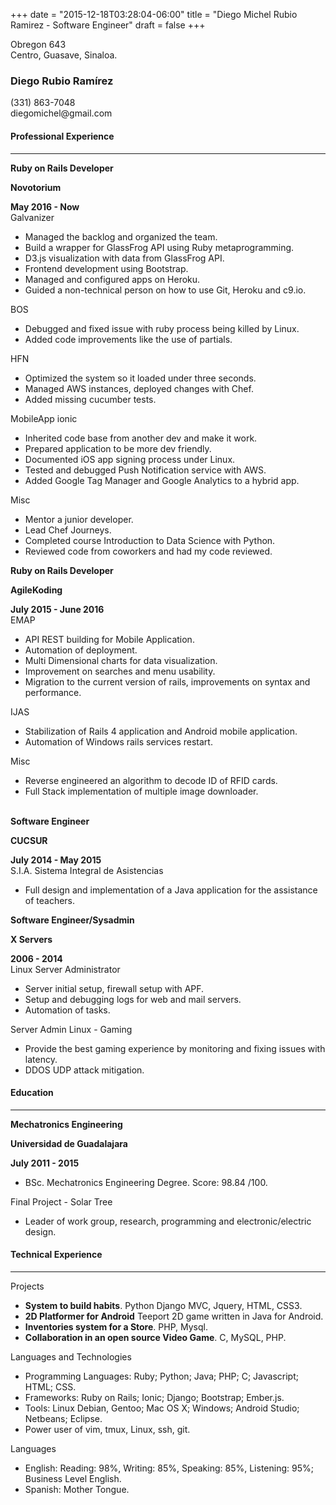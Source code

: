 +++
date = "2015-12-18T03:28:04-06:00"
title = "Diego Michel Rubio Ramirez - Software Engineer"
draft = false
+++
<div class="container">
  <div class="row">
    <div class="col-xs-4">
      <div class="row">
        Obregon 643
      </div>
      <div class="row">
        Centro, Guasave, Sinaloa.
      </div>
    </div>
    <div class="col-xs-5">
      <h3 class="text-center">Diego Rubio Ramírez</h3>
    </div>
    <div class="col-xs-3">
      <div class="row text-right">(331) 863-7048</div>
      <div class="row text-right">diegomichel@gmail.com</div>
    </div>
  </div>
  <div class=row>
    <h4>Professional Experience</h4>
    <hr />
  </div>
  <div class=row>
    <div class="col-xs-4"><strong>Ruby on Rails Developer</strong></div>
    <div class="col-xs-5"><p class="text-center"><strong>Novotorium</strong></p></div>
    <div class="col-xs-3">
      <div class="row text-right"><strong>May 2016 - Now</strong></div>
    </div>
  </div>
  <div class=row><div class=col-xs-12>Galvanizer</div></div>
  <div class=row>
    <div class=col-xs-12>
      <ul>
        <li>Managed the backlog and organized the team.</li>
        <li>Build a wrapper for GlassFrog API using Ruby metaprogramming.</li>
        <li>D3.js visualization with data from GlassFrog API.</li>
        <li>Frontend development using Bootstrap.</li>
        <li>Managed and configured apps on Heroku.</li>
        <li>Guided a non-technical person on how to use Git, Heroku and c9.io.</li>
      </ul>
    </div>
  </div>
  <div class=row><div class=col-xs-12>BOS</div></div>
  <div class=row>
    <div class=col-xs-12>
      <ul>
        <li>Debugged and fixed issue with ruby process being killed by Linux.</li>
        <li>Added code improvements like the use of partials.</li>
      </ul>
    </div>
  </div>
  <div class=row><div class=col-xs-12>HFN</div></div>
  <div class=row>
    <div class=col-xs-12>
      <ul>
        <li>Optimized the system so it loaded under three seconds.</li>
        <li>Managed AWS instances, deployed changes with Chef.</li>
        <li>Added missing cucumber tests.</li>
      </ul>
    </div>
  </div>
  <div class=row><div class=col-xs-12>MobileApp ionic</div></div>
  <div class=row>
    <div class=col-xs-12>
      <ul>
        <li>Inherited code base from another dev and make it work.</li>
        <li>Prepared application to be more dev friendly.</li>
        <li>Documented iOS app signing process under Linux.</li>
        <li>Tested and debugged Push Notification service with AWS.</li>
        <li>Added Google Tag Manager and Google Analytics to a hybrid app.</li>
      </ul>
    </div>
  </div>
  <div class=row><div class=col-xs-12>Misc</div></div>
  <div class=row>
    <div class=col-xs-12>
      <ul>
        <li>Mentor a junior developer.</li>
        <li>Lead Chef Journeys.</li>
        <li>Completed course Introduction to Data Science with Python.</li>
        <li>Reviewed code from coworkers and had my code reviewed.</li>
      </ul>
    </div>
  </div>
  <div class=row>
    <div class="col-xs-4"><strong>Ruby on Rails Developer</strong></div>
    <div class="col-xs-5"><p class="text-center"><strong>AgileKoding</strong></p></div>
    <div class="col-xs-3">
      <div class="row text-right"><strong>July 2015 - June 2016</strong></div>
    </div>
  </div>
  <div class=row><div class=col-xs-12>EMAP</div></div>
  <div class=row>
    <div class=col-xs-12>
      <ul>
        <li>API REST building for Mobile Application.</li>
        <li>Automation of deployment.</li>
        <li>Multi Dimensional charts for data visualization.</li>
        <li>Improvement on searches and menu usability.</li>
        <li>Migration to the current version of rails, improvements on syntax and performance.</li>
      </ul>
    </div>
  </div>
  <div class=row><div class=col-xs-12>IJAS</div></div>
  <div class=row>
    <div class=col-xs-12>
      <ul>
        <li>Stabilization of Rails 4 application and Android mobile application.</li>
        <li>Automation of Windows rails services restart.</li>
      </ul>
    </div>
  </div>
  <div class=row><div class=col-xs-12>Misc</div></div>
  <div class=row>
    <div class=col-xs-12>
      <ul>
        <li>Reverse engineered an algorithm to decode ID of RFID cards.</li>
        <li>Full Stack implementation of multiple image downloader.</li>
      </ul>
    </div>
  </div>
  <br />
  <div class=row>
    <div class="col-xs-5"><strong>Software Engineer</strong></div>
    <div class="col-xs-3"><p class="text-center"><strong>CUCSUR</strong></p></div>
    <div class="col-xs-4">
      <div class="row text-right"><strong>July 2014 - May 2015</strong></div>
    </div>
  </div>
  <div class=row><div class=col-xs-12>S.I.A. Sistema Integral de Asistencias</div></div>
  <div class=row>
    <div class=col-xs-12>
      <ul>
        <li>Full design and implementation of a Java application for the assistance of teachers.</li>
      </ul>
    </div>
  </div>
  <div class=row>
    <div class="col-xs-5"><strong>Software Engineer/Sysadmin</strong></div>
    <div class="col-xs-3"><p class="text-center"><strong>X Servers</strong></p></div>
    <div class="col-xs-4">
      <div class="row text-right"><strong> 2006 - 2014</strong></div>
    </div>
  </div>
  <div class=row><div class=col-xs-12>Linux Server Administrator</div></div>
  <div class=row>
    <div class=col-xs-12>
      <ul>
        <li>Server initial setup, firewall setup with APF.</li>
        <li>Setup and debugging logs for web and mail servers.</li>
        <li>Automation of tasks.</li>
      </ul>
    </div>
  </div>
  <div class=row><div class=col-xs-12>Server Admin Linux - Gaming</div></div>
  <div class=row>
    <div class=col-xs-12>
      <ul>
        <li>Provide the best gaming experience by monitoring and fixing issues with latency.</li>
        <li>DDOS UDP attack mitigation.</li>
      </ul>
    </div>
  </div>
  <div class=row>
    <h4>Education</h4>
    <hr />
  </div>
  <div class=row>
    <div class="col-xs-4"><strong>Mechatronics Engineering</strong></div>
    <div class="col-xs-5"><p class="text-center"><strong>Universidad de Guadalajara</strong></p></div>
    <div class="col-xs-3">
      <div class="row text-right"><strong>July 2011 - 2015</strong></div>
    </div>
  </div>
  <div class=row>
    <div class=col-xs-12>
      <ul>
        <li>BSc. Mechatronics Engineering Degree. Score: 98.84 /100.</li>
      </ul>
    </div>
  </div>
  <div class=row><div class=col-xs-12>Final Project - Solar Tree</div></div>
  <div class=row>
    <div class=col-xs-12>
      <ul>
        <li>Leader of work group, research, programming and electronic/electric design.</li>
      </ul>
    </div>
  </div>
  <div class=row>
    <h4>Technical Experience</h4>
    <hr />
  </div>
  <div class=row><div class=col-xs-12>Projects</div></div>
  <div class=row>
    <div class=col-xs-12>
      <ul>
        <li><strong>System to build habits</strong>. Python Django MVC, Jquery, HTML, CSS3.</li>
        <li><strong>2D Platformer for Android</strong> Teeport 2D game written in Java for Android.</li>
        <li><strong>Inventories system for a Store</strong>. PHP, Mysql.</li>
        <li><strong>Collaboration in an open source Video Game</strong>. C, MySQL, PHP.</li>
      </ul>
    </div>
  </div>
  <div class=row><div class=col-xs-12>Languages and Technologies</div></div>
  <div class=row>
    <div class=col-xs-12>
      <ul>
        <li>
          Programming Languages: Ruby; Python; Java; PHP; C; Javascript; HTML; CSS.
        </li>
        <li>
          Frameworks: Ruby on Rails; Ionic; Django; Bootstrap; Ember.js.
        </li>
        <li>
          Tools: Linux Debian, Gentoo; Mac OS X; Windows; Android Studio; Netbeans; Eclipse.
        </li>
        <li>
          Power user of vim, tmux, Linux, ssh, git.
        </li>
      </ul>
    </div>
  </div>
  <div class=row><div class=col-xs-12>Languages</div></div>
  <div class=row>
    <div class=col-xs-12>
      <ul>
        <li>
          English: Reading: 98%, Writing: 85%, Speaking: 85%, Listening: 95%; Business Level English.
        </li>
        <li>
          Spanish: Mother Tongue.
        </li>
      </ul>
    </div>
  </div>
</div>
<!--
  vim: filetype=html
-->
